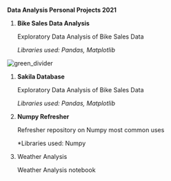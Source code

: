 **Data Analysis Personal Projects 2021**


1. **Bike Sales Data Analysis**

   Exploratory Data Analysis of Bike Sales Data

   *Libraries used: Pandas, Matplotlib*

![green_divider](https://user-images.githubusercontent.com/8652642/113848708-6aaa3300-97a1-11eb-8dd0-e1c60c5ab0fc.png)


1. **Sakila Database** 

   Exploratory Data Analysis of Bike Sales Data

   *Libraries used: Pandas, Matplotlib*

2. **Numpy Refresher**

   Refresher repository on Numpy most common uses

   *Libraries used: Numpy

3. Weather Analysis

   Weather Analysis notebook

